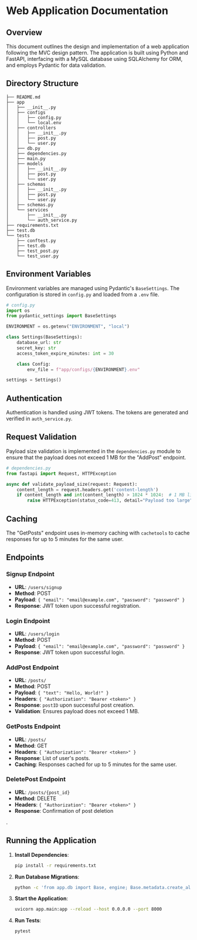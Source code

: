 # Web Application Documentation

## Overview

This document outlines the design and implementation of a web application following the MVC design pattern. The application is built using Python and FastAPI, interfacing with a MySQL database using SQLAlchemy for ORM, and employs Pydantic for data validation.

## Directory Structure

```
├── README.md
├── app
│   ├── __init__.py
│   ├── configs
│   │   ├── config.py
│   │   └── local.env
│   ├── controllers
│   │   ├── __init__.py
│   │   ├── post.py
│   │   └── user.py
│   ├── db.py
│   ├── dependencies.py
│   ├── main.py
│   ├── models
│   │   ├── __init__.py
│   │   ├── post.py
│   │   └── user.py
│   ├── schemas
│   │   ├── __init__.py
│   │   ├── post.py
│   │   └── user.py
│   ├── schemas.py
│   └── services
│       ├── __init__.py
│       └── auth_service.py
├── requirements.txt
├── test.db
└── tests
    ├── conftest.py
    ├── test.db
    ├── test_post.py
    └── test_user.py

```

## Environment Variables

Environment variables are managed using Pydantic's `BaseSettings`. The configuration is stored in `config.py` and loaded from a `.env` file.

```python
# config.py
import os
from pydantic_settings import BaseSettings

ENVIRONMENT = os.getenv("ENVIRONMENT", "local")

class Settings(BaseSettings):
    database_url: str
    secret_key: str
    access_token_expire_minutes: int = 30

    class Config:
        env_file = f"app/configs/{ENVIRONMENT}.env"

settings = Settings()
```

## Authentication

Authentication is handled using JWT tokens. The tokens are generated and verified in `auth_service.py`.

## Request Validation

Payload size validation is implemented in the `dependencies.py` module to ensure that the payload does not exceed 1 MB for the "AddPost" endpoint.

```python
# dependencies.py
from fastapi import Request, HTTPException

async def validate_payload_size(request: Request):
    content_length = request.headers.get('content-length')
    if content_length and int(content_length) > 1024 * 1024:  # 1 MB limit
        raise HTTPException(status_code=413, detail="Payload too large")
```

## Caching

The "GetPosts" endpoint uses in-memory caching with `cachetools` to cache responses for up to 5 minutes for the same user.

## Endpoints

### Signup Endpoint

- **URL**: `/users/signup`
- **Method**: POST
- **Payload**: `{ "email": "email@example.com", "password": "password" }`
- **Response**: JWT token upon successful registration.

### Login Endpoint

- **URL**: `/users/login`
- **Method**: POST
- **Payload**: `{ "email": "email@example.com", "password": "password" }`
- **Response**: JWT token upon successful login.

### AddPost Endpoint

- **URL**: `/posts/`
- **Method**: POST
- **Payload**: `{ "text": "Hello, World!" }`
- **Headers**: `{ "Authorization": "Bearer <token>" }`
- **Response**: `postID` upon successful post creation.
- **Validation**: Ensures payload does not exceed 1 MB.

### GetPosts Endpoint

- **URL**: `/posts/`
- **Method**: GET
- **Headers**: `{ "Authorization": "Bearer <token>" }`
- **Response**: List of user's posts.
- **Caching**: Responses cached for up to 5 minutes for the same user.

### DeletePost Endpoint

- **URL**: `/posts/{post_id}`
- **Method**: DELETE
- **Headers**: `{ "Authorization": "Bearer <token>" }`
- **Response**: Confirmation of post deletion

.

## Running the Application

1. **Install Dependencies**:

   ```sh
   pip install -r requirements.txt
   ```

2. **Run Database Migrations**:

   ```sh
   python -c 'from app.db import Base, engine; Base.metadata.create_all(bind=engine)'
   ```

3. **Start the Application**:

   ```sh
   uvicorn app.main:app --reload --host 0.0.0.0 --port 8000
   ```

4. **Run Tests**:
   ```sh
   pytest
   ```

